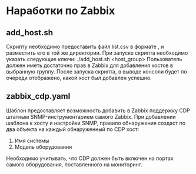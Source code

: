# Наработки по Zabbix
## add_host.sh
Скрипту необходимо предоставить файл list.csv в формате <hostname>,<ip address> и разместить его в той же директории.
При запуске скрипта необходимо указать следующие ключи:
./add_host.sh <username> <password> <host_group>
Пользователь должен иметь достаточно прав в Zabbix для добавления хостов в выбранную группу.
После запуска скрипта, в выводе консоли будет по очереди отображено, какой хост был добавлен успешно.

## zabbix_cdp.yaml
Шаблон предоставляет возможность добавить в Zabbix поддержку CDP штатным SNMP-инструментарием самого Zabbix.
При добавлении шаблона к хосту и настройки SNMP, правило обнаружения создаст по два объекта на каждый обнаруженный по CDP хост:
1. Имя системы
2. Модель оборудования

Необходимо учитывать, что CDP должен быть включен на портах самого оборудования, поставленного на мониторинг.
